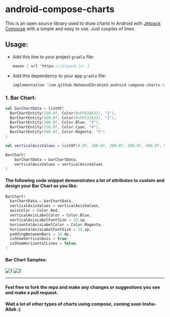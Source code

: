 # android-compose-charts

This is an open source library used to draw charts in Android with [Jetpack Compose](https://developer.android.com/jetpack/compose?gclid=CjwKCAjwp7eUBhBeEiwAZbHwkYOGccOYl5HZsyYQm2SfdvvnWaoBuCkQXpjob2trtRVl4MbvkzMx9BoCHsoQAvD_BwE&gclsrc=aw.ds) with a simple and easy to use. Just couples of lines.

## Usage:
* Add this line to your project `gradle` file:

  ```kotlin
  maven { url 'https://jitpack.io' }
  ```

* Add this dependency to your app `gradle` file:

  ```kotlin
  implementation 'com.github.MahmoudIbrahim3:android-compose-charts:1.0.1'
  ```

### 1. Bar Chart:

  ```kotlin
  val barChartData = listOf(
    BarChartEntity(150.0f, Color(0xFF618A32), "1"),
    BarChartEntity(450.0f, Color(0xFFC32A33), "2"),
    BarChartEntity(300.0f, Color.Blue, "3"),
    BarChartEntity(150.0f, Color.Cyan, "4"),
    BarChartEntity(500.0f, Color.Magenta, "5")
  )

  val verticalAxisValues = listOf(0.0f, 100.0f, 200.0f, 300.0f, 400.0f, 500.0f)

  BarChart(
      barChartData = barChartData,
      verticalAxisValues = verticalAxisValues
  )
  ```
  
#### The following code snippet demonstrates a lot of attributes to custom and design your Bar Chart as you like:

  ```kotlin
  BarChart(
    barChartData = barChartData,
    verticalAxisValues = verticalAxisValues,
    axisColor = Color.Red,
    verticalAxisLabelColor = Color.Blue,
    verticalAxisLabelFontSize = 20.sp,
    horizontalAxisLabelColor = Color.Magenta,
    horizontalAxisLabelFontSize = 24.sp,
    paddingBetweenBars = 16.dp,
    isShowVerticalAxis = true,
    isShowHorizontalLines = false,
  )
  ```
#### Bar Chart Samples:

![1](https://user-images.githubusercontent.com/17904163/170347680-088d2d6f-bc57-479f-9041-2bcc7f3d2341.PNG)
![2](https://user-images.githubusercontent.com/17904163/170347705-ed17018d-457b-46b6-9f94-402c174487a3.PNG)

****************************************************************************************************

#### Feel free to fork the repo and make any changes or suggestions you see and make a pull request.

#### Wait a lot of other types of charts using compose, coming soon Insha-Allah :)

